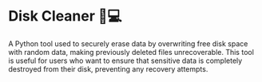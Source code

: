 # Disk Cleaner 🧹💻

A Python tool used to securely erase data by overwriting free disk space with random data, making previously deleted files unrecoverable. This tool is useful for users who want to ensure that sensitive data is completely destroyed from their disk, preventing any recovery attempts.
